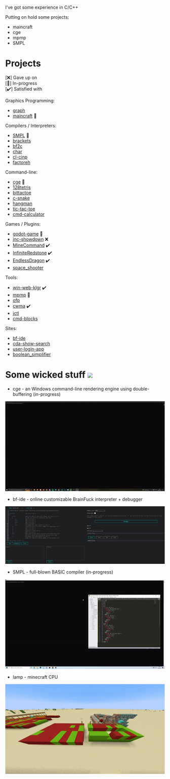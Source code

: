 I've got some experience in C/C++

Putting on hold some projects:
- maincraft
- cge
- mpmp
- SMPL

# Projects

[❌] Gave up on  
[🚧] In-progress  
[✔️] Satisfied with

Graphics Programming:
- [graph](https://www.github.com/kvbc/graph)
- [maincraft](https://www.github.com/kvbc/maincraft) 🚧

Compilers / Interpreters:
- [SMPL](https://www.github.com/kvbc/smpl) 🚧
- [brackets](https://www.github.com/kvbc/brackets)
- [bf2c](https://www.github.com/kvbc/bf2c)
- [char](https://www.github.com/kvbc/char)
- [cl-cinp](https://www.github.com/kvbc/cl-cinp)
- [factoreh](https://www.github.com/kvbc/factoreh)

Command-line:
- [cge](https://www.github.com/kvbc/cge) 🚧
- [128tetris](https://www.github.com/kvbc/128tetris)
- [bittactoe](https://www.github.com/kvbc/bittactoe)
- [c-snake](https://www.github.com/kvbc/c-snake)
- [hangman](https://www.github.com/kvbc/hangman)
- [tic-tac-toe](https://www.github.com/kvbc/tic-tac-toe)
- [cmd-calculator](https://www.github.com/kvbc/cmd-calculator)

Games / Plugins:
- [godot-game](https://www.github.com/kvbc/godot-game) 🚧
- [jnc-showdown](https://www.github.com/kvbc/jnc-showdown) ❌
- [MineCommand](https://www.github.com/kvbc/MineCommand) ✔️
- [InfiniteRedstone](https://www.github.com/kvbc/InfiniteRedstone) ✔️
- [EndlessDragon](https://www.github.com/kvbc/EndlessDragon) ✔️
- [space_shooter](https://www.github.com/kvbc/space_shooter)

Tools:
- [win-web-klgr](https://www.github.com/kvbc/win-web-klgr) ✔️
- [mpmp](https://www.github.com/kvbc/mpmp) 🚧
- [ofp](https://www.github.com/kvbc/ofp)
- [cwma](https://www.github.com/kvbc/cwma) ✔️
- [jctl](https://www.github.com/kvbc/jctl)
- [cmd-blocks](https://www.github.com/kvbc/cmd-blocks)

Sites:
- [bf-ide](https://www.github.com/kvbc/bf-ide)
- [cda-show-search](https://www.github.com/kvbc/cda-show-search)
- [user-login-app](https://www.github.com/kvbc/user-login-app)
- [boolean_simplifier](https://www.github.com/kvbc/boolean_simplifier)

# Some wicked stuff ![](https://cdn.frankerfacez.com/emoticon/457124/1)

- cge - an Windows command-line rendering engine using double-buffering (in-progress)

![](gif/cge.gif)

- bf-ide - online customizable BrainFuck interpreter + debugger

![](img/bf-ide.jpg)

- SMPL - full-blown BASIC compiler (in-progress)

![](gif/smpl.gif)

- lamp - minecraft CPU

![](gif/lamp.gif)
